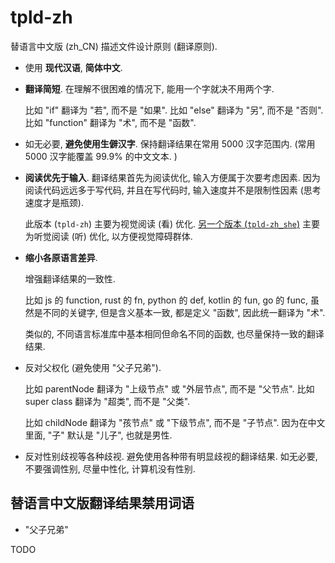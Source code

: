 # tpld-zh

替语言中文版 (zh_CN) 描述文件设计原则 (翻译原则).

- 使用 **现代汉语**, **简体中文**.

- **翻译简短**.
  在理解不很困难的情况下, 能用一个字就决不用两个字.

  比如 "if" 翻译为 "若", 而不是 "如果".
  比如 "else" 翻译为 "另", 而不是 "否则".
  比如 "function" 翻译为 "术", 而不是 "函数".

- 如无必要, **避免使用生僻汉字**.
  保持翻译结果在常用 5000 汉字范围内.
  (常用 5000 汉字能覆盖 99.9% 的中文文本. )

- **阅读优先于输入**.
  翻译结果首先为阅读优化, 输入方便属于次要考虑因素.
  因为阅读代码远远多于写代码, 并且在写代码时, 输入速度并不是限制性因素 (思考速度才是瓶颈).

  此版本 (`tpld-zh`) 主要为视觉阅读 (看) 优化.
  [另一个版本 (`tpld-zh_she`)](../tpld-zh_she) 主要为听觉阅读 (听) 优化, 以方便视觉障碍群体.

- **缩小各原语言差异**.

  增强翻译结果的一致性.

  比如 js 的 function, rust 的 fn, python 的 def, kotlin 的 fun, go 的 func,
  虽然是不同的关键字, 但是含义基本一致, 都是定义 "函数",
  因此统一翻译为 "术".

  类似的, 不同语言标准库中基本相同但命名不同的函数, 也尽量保持一致的翻译结果.

- 反对父权化 (避免使用 "父子兄弟").

  比如 parentNode 翻译为 "上级节点" 或 "外层节点", 而不是 "父节点".
  比如 super class 翻译为 "超类", 而不是 "父类".

  比如 childNode 翻译为 "孩节点" 或 "下级节点", 而不是 "子节点".
  因为在中文里面, "子" 默认是 "儿子", 也就是男性.

- 反对性别歧视等各种歧视.
  避免使用各种带有明显歧视的翻译结果.
  如无必要, 不要强调性别, 尽量中性化, 计算机没有性别.

## 替语言中文版翻译结果禁用词语

- "父子兄弟"

TODO
